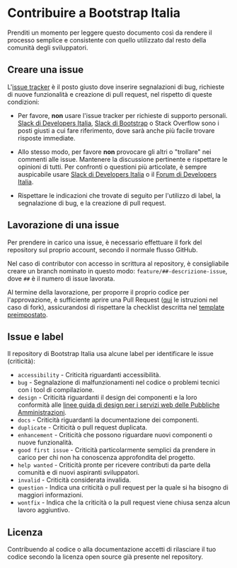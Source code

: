 # Contribuire a Bootstrap Italia

Prenditi un momento per leggere questo documento così da rendere il processo semplice e consistente con quello utilizzato
dal resto della comunità degli sviluppatori.

## Creare una issue

L'[issue tracker](https://github.com/italia/bootstrap-italia/issues) è il posto giusto dove inserire segnalazioni di bug,
richieste di nuove funzionalità e creazione di pull request, nel rispetto di queste condizioni:

- Per favore, **non** usare l'issue tracker per richieste di supporto personali.
  [Slack di Developers Italia](https://slack.developers.italia.it/), [Slack di Bootstrap](https://bootstrap-slack.herokuapp.com/)
  o Stack Overflow sono i posti giusti a cui fare riferimento, dove sarà anche più facile trovare risposte immediate.

- Allo stesso modo, per favore **non** provocare gli altri o "trollare" nei commenti alle issue.
  Mantenere la discussione pertinente e rispettare le opinioni di tutti. Per confronti o questioni più articolate,
  è sempre auspicabile usare [Slack di Developers Italia](https://slack.developers.italia.it/) o il [Forum di Developers Italia](https://forum.italia.it/).
- Rispettare le indicazioni che trovate di seguito per l'utilizzo di label, la segnalazione di bug, e la creazione di pull request.

## Lavorazione di una issue

Per prendere in carico una issue, è necessario effettuare il fork del repository sul proprio account, secondo il normale flusso GitHub.

Nel caso di contributor con accesso in scrittura al repository, è consigliabile creare un branch nominato in questo modo: `feature/##-descrizione-issue`, dove `##` è il numero di issue lavorata.

Al termine della lavorazione, per proporre il proprio codice per l'approvazione, è sufficiente aprire una Pull Request ([qui](https://help.github.com/articles/creating-a-pull-request-from-a-fork/) le istruzioni nel caso di fork), assicurandosi di rispettare la checklist descritta nel [template preimpostato](https://github.com/italia/bootstrap-italia/blob/master/PULL_REQUEST_TEMPLATE.md).

## Issue e label

Il repository di Bootstrap Italia usa alcune label per identificare le issue (criticità):

- `accessibility` - Criticità riguardanti accessibilità.
- `bug` - Segnalazione di malfunzionamenti nel codice o problemi tecnici con i tool di compilazione.
- `design` - Criticità riguardanti il design dei componenti e la loro conformità alle [linee guida di design per i servizi web delle Pubbliche Amministrazioni](https://docs.italia.it/italia/designers-italia/design-linee-guida-docs/).
- `docs` - Criticità riguardanti la documentazione dei componenti.
- `duplicate` - Criticità o pull request duplicata.
- `enhancement` - Criticità che possono riguardare nuovi componenti o nuove funzionalità.
- `good first issue` - Criticità particolarmente semplici da prendere in carico per chi non ha conoscenza approfondita del progetto.
- `help wanted` - Criticità pronte per ricevere contributi da parte della comunità e di nuovi aspiranti sviluppatori.
- `invalid` - Criticità considerata invalida.
- `question` - Indica una criticità o pull request per la quale si ha bisogno di maggiori informazioni.
- `wontfix` - Indica che la criticità o la pull request viene chiusa senza alcun lavoro aggiuntivo.

## Licenza

Contribuendo al codice o alla documentazione accetti di rilasciare il tuo codice secondo la licenza open source già presente nel repository.
